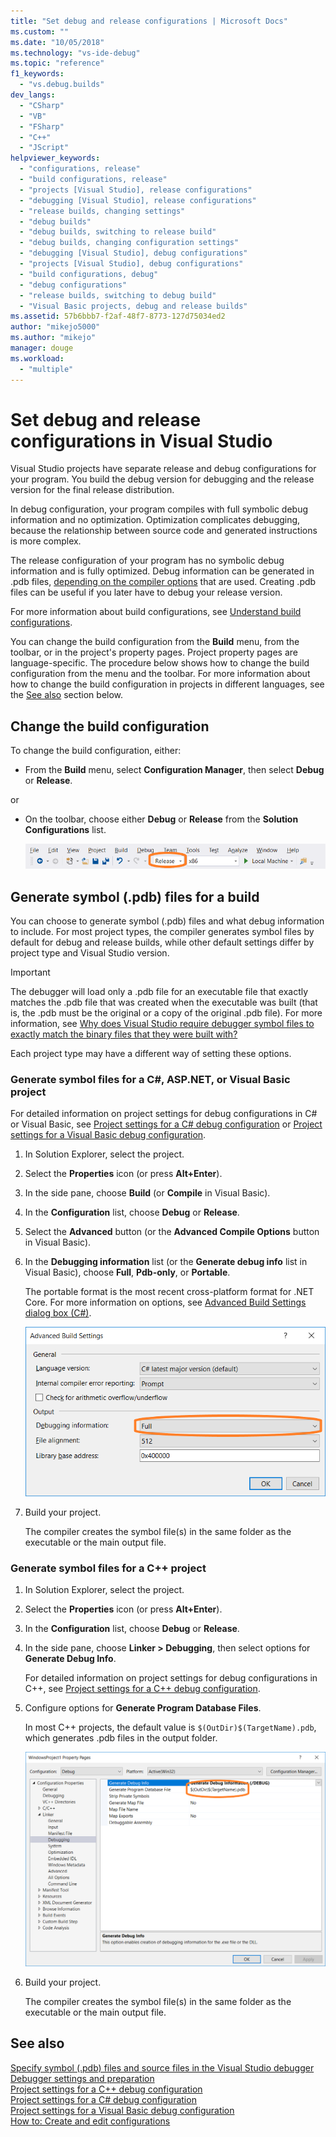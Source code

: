 ```yaml
---
title: "Set debug and release configurations | Microsoft Docs"
ms.custom: ""
ms.date: "10/05/2018"
ms.technology: "vs-ide-debug"
ms.topic: "reference"
f1_keywords:
  - "vs.debug.builds"
dev_langs:
  - "CSharp"
  - "VB"
  - "FSharp"
  - "C++"
  - "JScript"
helpviewer_keywords:
  - "configurations, release"
  - "build configurations, release"
  - "projects [Visual Studio], release configurations"
  - "debugging [Visual Studio], release configurations"
  - "release builds, changing settings"
  - "debug builds"
  - "debug builds, switching to release build"
  - "debug builds, changing configuration settings"
  - "debugging [Visual Studio], debug configurations"
  - "projects [Visual Studio], debug configurations"
  - "build configurations, debug"
  - "debug configurations"
  - "release builds, switching to debug build"
  - "Visual Basic projects, debug and release builds"
ms.assetid: 57b6bbb7-f2af-48f7-8773-127d75034ed2
author: "mikejo5000"
ms.author: "mikejo"
manager: douge
ms.workload:
  - "multiple"
---
```

# Set debug and release configurations in Visual Studio

Visual Studio projects have separate release and debug configurations for your program. You build the debug version for debugging and the release version for the final release distribution.

In debug configuration, your program compiles with full symbolic debug information and no optimization. Optimization complicates debugging, because the relationship between source code and generated instructions is more complex.

The release configuration of your program has no symbolic debug information and is fully optimized. Debug information can be generated in .pdb files, [depending on the compiler options](#BKMK_symbols_release) that are used. Creating .pdb files can be useful if you later have to debug your release version.

For more information about build configurations, see [Understand build configurations](../ide/understanding-build-configurations.md).

You can change the build configuration from the **Build** menu, from the toolbar, or in the project's property pages. Project property pages are language-specific. The procedure below shows how to change the build configuration from the menu and the toolbar. For more information about how to change the build configuration in projects in different languages, see the [See also](#see-also) section below.

## Change the build configuration

To change the build configuration, either:

* From the **Build** menu, select **Configuration Manager**, then select **Debug** or **Release**.

or

* On the toolbar, choose either **Debug** or **Release** from the **Solution Configurations** list.

  ![toolbars build configuration](../debugger/media/toolbarbuildconfiguration.png "ToolbarBuildConfiguration")

## <a name="BKMK_symbols_release"></a>Generate symbol (.pdb) files for a build

You can choose to generate symbol (.pdb) files and what debug information to include. For most project types, the compiler generates symbol files by default for debug and release builds, while other default settings differ by project type and Visual Studio version.

> [!IMPORTANT]
> The debugger will load only a .pdb file for an executable file that exactly matches the .pdb file that was created when the executable was built (that is, the .pdb must be the original or a copy of the original .pdb file). For more information, see [Why does Visual Studio require debugger symbol files to exactly match the binary files that they were built with?](https://blogs.msdn.microsoft.com/jimgries/2007/07/06/why-does-visual-studio-require-debugger-symbol-files-to-exactly-match-the-binary-files-that-they-were-built-with/)

Each project type may have a different way of setting these options.

### Generate symbol files for a C#, ASP.NET, or Visual Basic project

For detailed information on project settings for debug configurations in C# or Visual Basic, see [Project settings for a C# debug configuration](../debugger/project-settings-for-csharp-debug-configurations.md) or [Project settings for a Visual Basic debug configuration](../debugger/project-settings-for-a-visual-basic-debug-configuration.md).

1. In Solution Explorer, select the project.

2. Select the **Properties** icon (or press **Alt+Enter**).

3. In the side pane, choose **Build** (or **Compile** in Visual Basic).

4. In the **Configuration** list, choose **Debug** or **Release**.

5. Select the **Advanced** button (or the **Advanced Compile Options** button in Visual Basic).

6. In the **Debugging information** list (or the **Generate debug info** list in Visual Basic), choose **Full**, **Pdb-only**, or **Portable**.

   The portable format is the most recent cross-platform format for .NET Core. For more information on options, see [Advanced Build Settings dialog box (C#)](../ide/reference/advanced-build-settings-dialog-box-csharp.md).

   ![Generate PDBs for builds in C#](../debugger/media/dbg_project_properties_pdb_csharp.png "GeneratePDBsForCSharp")

7. Build your project.

   The compiler creates the symbol file(s) in the same folder as the executable or the main output file.

### Generate symbol files for a C++ project

1. In Solution Explorer, select the project.

2. Select the **Properties** icon (or press **Alt+Enter**).

3. In the **Configuration** list, choose **Debug** or **Release**.

4. In the side pane, choose **Linker > Debugging**, then select options for **Generate Debug Info**.

   For detailed information on project settings for debug configurations in C++, see [Project settings for a C++ debug configuration](../debugger/project-settings-for-a-cpp-debug-configuration.md).

5. Configure options for **Generate Program Database Files**.

   In most C++ projects, the default value is `$(OutDir)$(TargetName).pdb`, which generates .pdb files in the output folder.

   ![Generate PDBs for builds in C++](../debugger/media/dbg_project_properties_pdb_cplusplus.png "GeneratePDBsforCPlusPlus")

6. Build your project.

   The compiler creates the symbol file(s) in the same folder as the executable or the main output file.

## <a name="see-also"></a>See also
 
[Specify symbol (.pdb) files and source files in the Visual Studio debugger](../debugger/specify-symbol-dot-pdb-and-source-files-in-the-visual-studio-debugger.md)<br/>
[Debugger settings and preparation](../debugger/debugger-settings-and-preparation.md)<br/>
[Project settings for a C++ debug configuration](../debugger/project-settings-for-a-cpp-debug-configuration.md)<br/>
[Project settings for a C# debug configuration](../debugger/project-settings-for-csharp-debug-configurations.md)<br/>
[Project settings for a Visual Basic debug configuration](../debugger/project-settings-for-a-visual-basic-debug-configuration.md)<br/>
[How to: Create and edit configurations](../ide/how-to-create-and-edit-configurations.md)
